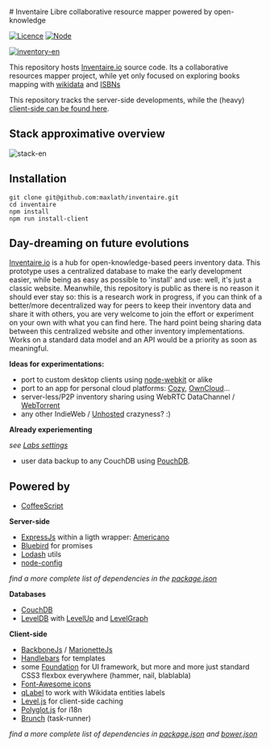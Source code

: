 # Inventaire
Libre collaborative resource mapper powered by open-knowledge

[![Licence](https://img.shields.io/badge/licence-AGPL3-blue.svg)](http://www.gnu.org/licenses/agpl-3.0.html)
[![Node](https://img.shields.io/node/v/gh-badges.svg)](http://www.gnu.org/licenses/agpl-3.0.html)

[![inventory-en](http://profile.maxlath.eu/slides/backbone-meetup/img/inventory-en.png)](https://inventaire.io)

This repository hosts [Inventaire.io](https://inventaire.io) source code. Its a collaborative resources mapper project, while yet only focused on exploring books mapping with [wikidata](https://wikidata.org/) and [ISBNs](https://en.wikipedia.org/wiki/International_Standard_Book_Number)

This repository tracks the server-side developments, while the (heavy) [client-side can be found here](https://github.com/maxlath/inventaire-client).

## Stack approximative overview
![stack-en](http://profile.maxlath.eu/slides/backbone-meetup/img/stack-en.jpg)


## Installation

```
git clone git@github.com:maxlath/inventaire.git
cd inventaire
npm install
npm run install-client
```

## Day-dreaming on future evolutions

[Inventaire.io](https://inventaire.io) is a hub for open-knowledge-based peers inventory data. This prototype uses a centralized database to make the early development easier, while being as easy as possible to 'install' and use: well, it's just a classic website. Meanwhile, this repository is public as there is no reason it should ever stay so: this is a research work in progress, if you can think of a better/more decentralized way for peers to keep their inventory data and share it with others, you are very welcome to join the effort or experiment on your own with what you can find here. The hard point being sharing data between this centralized website and other inventory implementations. Works on a standard data model and an API would be a priority as soon as meaningful.

**Ideas for experimentations:**

- port to custom desktop clients using [node-webkit](https://github.com/rogerwang/node-webkit) or alike
- port to an app for personal cloud platforms: [Cozy](http://cozy.io), [OwnCloud](http://owncloud.org/)...
- server-less/P2P inventory sharing using WebRTC DataChannel / [WebTorrent](https://github.com/feross/webtorrent)
- any other IndieWeb / [Unhosted](https://unhosted.org/) crazyness? :)

**Already experiementing**

*see [Labs settings](https://inventaire.io/settings/labs)*
- user data backup to any CouchDB using [PouchDB](http://pouchdb.com/).

## Powered by

- [CoffeeScript](http://coffeescript.org/)

**Server-side**
- [ExpressJs](http://expressjs.com/) within a ligth wrapper: [Americano](https://github.com/cozy/americano)
- [Bluebird](https://github.com/petkaantonov/bluebird) for promises
- [Lodash](http://lodash.com/) utils
- [node-config](https://github.com/lorenwest/node-config)


*find a more complete list of dependencies in the [package.json](https://github.com/maxlath/inventaire/blob/dev/package.json)*

**Databases**
- [CouchDB](http://couchdb.apache.org/)
- [LevelDB](http://leveldb.org/) with [LevelUp](https://github.com/rvagg/node-levelup) and [LevelGraph](https://github.com/mcollina/levelgraph)

**Client-side**
- [BackboneJs](http://backbonejs.org/) / [MarionetteJs](http://marionettejs.com/)
- [Handlebars](http://handlebarsjs.com/) for templates
- some [Foundation](http://foundation.zurb.com/) for UI framework, but more and more just standard CSS3 flexbox everywhere (hammer, nail, blablabla)
- [Font-Awesome icons](http://fortawesome.github.io/Font-Awesome/icons/)
- [qLabel](https://github.com/googleknowledge/qlabel/) to work with Wikidata entities labels
- [Level.js](https://github.com/maxogden/level.js) for client-side caching
- [Polyglot.js](http://airbnb.github.io/polyglot.js/) for i18n
- [Brunch](http://brunch.io/) (task-runner)

*find a more complete list of dependencies in [package.json](https://github.com/maxlath/inventaire-client/blob/dev/package.json) and [bower.json](https://github.com/maxlath/inventaire-client/blob/dev/bower.json)*
